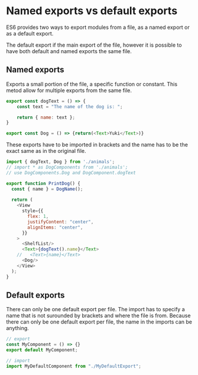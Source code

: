 
# Named exports vs default exports

ES6 provides two ways to export modules from a file, as a named export or as a default export.

The default export if the main export of the file, however it is possible to have both default and named exports the same file.

## Named exports
Exports a small portion of the file, a specific function or constant. This metod allow for multiple exports from the same file.
```javascript
export const dogText = () => {
    const text = "The name of the dog is: ";

    return { name: text };
}

export const Dog = () => {return(<Text>Yuki</Text>)}
```

These exports have to be imported in brackets and the name has to be the exact same as in the original file.
```javascript
import { dogText, Dog } from './animals';
// import * as DogComponents from './animals';
// use DogComponents.Dog and DogComponent.dogText

export function PrintDog() {
  const { name } = DogName();
  
  return (
    <View
      style={{
        flex: 1,
        justifyContent: "center",
        alignItems: "center",
      }}
    >
      <ShelfList/>
      <Text>{dogText().name}</Text>
    //   <Text>{name}</Text>
      <Dog/>
    </View>
  );
}
```

## Default exports
There can only be one default export per file. The import has to specify a name that is not surounded by brackets and where the file is from. Because there can only
be one default export per file, the name in the imports can be anything.

```javascript
// export
const MyComponent = () => {}
export default MyComponent;

// import
import MyDefaultComponent from "./MyDefaultExport";
```